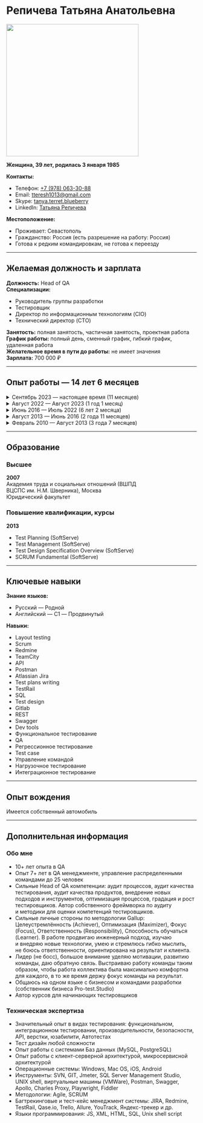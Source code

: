 # Репичева Татьяна Анатольевна

<img src="https://s610vla.storage.yandex.net/rdisk/34db93e2359bba8805556330df0cdb69918006adf9d4c56edd9d6466ac1a2ffe/66995d1f/2_SpWt3s-WnTmBL-7lf9_T0b21UOKIPZiFVXg0vz9H2KbSdunAObQ2cdtuZq8RIPEqkc3UNHnHUJ3Psc1vvwCQ==?uid=0&filename=AVD_6406-2%202.jpg&disposition=inline&hash=&limit=0&content_type=image%2Fjpeg&owner_uid=0&fsize=3755499&hid=9424a4ec3696323668b3f8174b30e709&media_type=image&tknv=v2&etag=5ed5d38bb84a8d9141c252f2396f4916&ts=61d89a52a45c0&s=ba08954c9e95e0ad2406cfada7b47f89d630d110aef4513c3a454bf24af63d90&pb=U2FsdGVkX18LTnGOpl76k56QO_33y_NTgKRgUAwspjnTpP36yy9hrlEnbMajiMZUKa9j-rzMmEw8C-0L7LBPtq_jfrOLRJ1-A-F78lue94o" width="350"/>

**Женщина, 39&nbsp;лет, родилась 3&nbsp;января 1985**

**Контакты:**
- Телефон: [+7&nbsp;(978)&nbsp;063-30-88](tel:79780633088)
- Email: [tteresh1013@gmail.com](mailto:tteresh1013@gmail.com)
- Skype: [tanya.terret.blueberry](skype:tanya.terret.blueberry)
- LinkedIn: [Татьяна Репичева](https://linkedin.com/tatyanarepicheva/)

**Местоположение:**
- Проживает: Севастополь
- Гражданство: Россия (есть разрешение на работу: Россия)
- Готова к&nbsp;редким командировкам, не&nbsp;готова к&nbsp;переезду

---

## Желаемая должность и&nbsp;зарплата

**Должность:** Head&nbsp;of&nbsp;QA  
**Специализации:**  
- Руководитель группы разработки
- Тестировщик
- Директор по&nbsp;информационным технологиям (CIO)
- Технический директор (CTO)

**Занятость:** полная занятость, частичная занятость, проектная работа  
**График работы:** полный день, сменный график, гибкий график, удаленная работа  
**Желательное время в&nbsp;пути до&nbsp;работы:** не&nbsp;имеет значения  
**Зарплата:** 700&nbsp;000&nbsp;₽

---

## Опыт работы — 14&nbsp;лет 6&nbsp;месяцев

<details>
  <summary>Сентябрь 2023 — настоящее время (11&nbsp;месяцев)</summary>

  <br>
  
  **Purrweb**, Омск  
  Сайт: [purrweb.com](https://purrweb.com)  
  Сфера: Информационные технологии, системная интеграция, интернет

  **Head&nbsp;of&nbsp;QA**
  - Анализ (аудит) качества процессов проектов тестирования на&nbsp;всех проектах
  - Контроль исполнения планов улучшений на&nbsp;проектах
  - Контроль выполнения KPI
  - Ресурсное планирование, формирование команды (найм/увольнение)
  - Организация стажировок, онбордингов
  - Организация активностей тестирования (API, нагрузки, безопасности, автоматизации)
  - Обучение и&nbsp;развитие команды: помощь с&nbsp;обучающими материалами, мануал и&nbsp;авто срезы знаний, определение грейдов
  - Определение стандартов и&nbsp;регламентов QA
  - Планирование финансов отдела QA
  - Коммуникация с&nbsp;другими отделами: HR, PM, Sales, Design
  - Ведение отчетности: по&nbsp;ЗП, бизнес показателям, QA метрикам

  **Достижения:**
  - Построение оргструктуры QA, института менторства
  - Введение оценки знаний и&nbsp;системы градации
  - Построение автоматизации тестирования в&nbsp;компании с&nbsp;нуля
  - Проведение обучающих сессий для&nbsp;проджект&nbsp;менеджеров по&nbsp;части QA
  - Разработка конструктора для&nbsp;отдела&nbsp;продаж по&nbsp;сегментации&nbsp;продуктов и&nbsp;соответствующим&nbsp;услугам QA
</details>

<details>
  <summary>Август 2022 — Август 2023 (1&nbsp;год 1&nbsp;месяц)</summary>

  <br>
  
  **UULA**, Кувейт
  <br>Сайт: [uula.com](https://uula.com)

  **QA&nbsp;Principal**
  - Построение процессов и&nbsp;установление стандартов тестирования продукта (образовательный портал)
  - Разработка метрик качества
  - Формирование команды: онбординг, мотивация, анализ работы QA&nbsp;инженеров, обучение и&nbsp;развитие QA&nbsp;инженеров
  - Ревью тестовой документации
  - Проведение лекций, ежеквартальная оценка знаний QA&nbsp;инженеров, наставничество, актуализация базы знаний QA
  - Исследование и&nbsp;внедрение новых видов тестирования (нагрузочное тестирование, тестирование безопасности)

  **Достижения:**
  - Внедрила процесс оценки сотрудников по&nbsp;разным грейдам, разработала матрицу компетенций
  - Внедрила Qase.io как&nbsp;систему работы с&nbsp;тест-кейсами вместо Xray
</details>

<details>
  <summary>Июнь 2016 — Июль 2022 (6&nbsp;лет 2&nbsp;месяца)</summary>

  <br>
  
  **Blueberry&nbsp;consultants**  
  Сайт: [bbconsult.co.uk](https://www.bbconsult.co.uk)  
  Сфера: Информационные технологии, системная интеграция, интернет

  **QC&nbsp;Manager**
  - Организация процесса тестирования более 15&nbsp;проектов (веб, десктоп, мобайл-приложения для&nbsp;медицинских учреждений, ecom, fintech)
  - Управление отделом QA: наставничество, подбор, мотивация команды, организация работы и&nbsp;построение roadmap, распределение ресурсов, оценка и&nbsp;анализ работы (Performance&nbsp;Review)
  - Выстраивание эффективного взаимодействия с&nbsp;senior-менеджерами и&nbsp;командами заказчика (Project-менеджеры)
  - Анализ качества тестирования, сбор метрик, улучшение процессов тестирования и&nbsp;работы команды
  - Ревью тест-кейсов (TestLink, Allure, Qase.io, BDD-Cucumber)
  - Изучение систем, тестирование требований
  - Написание документации для&nbsp;общего использования (Confluence)
  - Оформление/проверка багрепортов (PTS)
  - Тестирование веб и&nbsp;мобильных приложений
  - Запуск автотестов, анализ фейлов
  - Анализ логов

  **Достижения:**
  - Ускорила процесс тестирования на&nbsp;35% по&nbsp;ключевым направлениям за&nbsp;счет пересмотра всех процессов и&nbsp;отказа от&nbsp;неэффективных подходов тестирования
  - Наладила эффективную работу отдела, выстроила процессы, добилась самостоятельной работы тестировщиков на&nbsp;10+&nbsp;проектах с&nbsp;минимальным контролем
  - Сформировала стабильную и&nbsp;сильную сплоченную команду, текучесть сведена к&nbsp;нулю
  - Внедрила автоматизированное тестирование
  - Внедрила практику управления тест-кейсами
</details>

<details>
  <summary>Август 2013 — Июнь 2016 (2&nbsp;года 11&nbsp;месяцев)</summary>

  <br>
  
  **SoftServe**, Украина 
  <br>Сайт: [softserve.ua](https://www.softserve.ua)  
  Сфера: Информационные технологии, системная интеграция, интернет

 

 **QA&nbsp;Lead**
  - Составление и&nbsp;ведение Тест&nbsp;Плана и&nbsp;Тест&nbsp;Стратегии
  - Планирование и&nbsp;улучшение QA&nbsp;процесса на&nbsp;проекте
  - Анализ требований
  - Создание и&nbsp;поддержка QA&nbsp;артефактов и&nbsp;метрик (тестовое покрытие, тест&nbsp;кейсы и&nbsp;тест&nbsp;репорты, статистика дефектов)
  - Эскалирование проблем, связанных с&nbsp;проектными требованиями (программное обеспечение, оборудование, ресурсы)
  - Обучение, координирование QA&nbsp;команды из&nbsp;5&nbsp;инженеров, распределение задач, проверка различных репортов QA&nbsp;команды
  - Написание, поддержка, улучшение тест&nbsp;кейсов
  - Посещение регулярных митингов с&nbsp;стейкхолдерами, обсуждение статуса за&nbsp;неделю с&nbsp;руководством проекта
  - Документирование активностей тестирования, включая результаты тестирования, тестовое покрытие, необходимые ресурсы, ведение дефектов
  - Выявление и&nbsp;митигация проектных рисков

  **Достижения:**
  - Подготовила команду QA&nbsp;инженеров для&nbsp;сдачи экзамена ISTQB
  - Внедрила нагрузочное тестирование с&nbsp;помощью Jmeter
  - Разработала адаптационный план, программу
  - Оптимизировала регрессионное тестирование
  - Выстроила взаимодействие QA&nbsp;команды с&nbsp;командой разработчиков и&nbsp;аналитиков
</details>

<details>
  <summary>Февраль 2010 — Август 2013 (3&nbsp;года 7&nbsp;месяцев)</summary>

  <br>
  
  **“ISD” (Information&nbsp;Systems&nbsp;Development)**, Украина  
  Сайт: [isd.dp.ua](https://www.isd.dp.ua)  
  Сфера: Информационные технологии, системная интеграция, интернет

  **QC&nbsp;engineer**
  - Написание, проверка, исправление, обновление и&nbsp;выполнение тестовых сценариев в&nbsp;отношении программного обеспечения на&nbsp;основании анализа требований
  - Все виды ручного (manual) тестирования
  - Анализ программного кода с&nbsp;целью написания сценариев для&nbsp;тестирования
  - Содействие в&nbsp;разработке Тест&nbsp;плана и&nbsp;Тестовых сценариев
  - Работа в&nbsp;системе отслеживания ошибок, подготовка документации, проверка дефектов и&nbsp;ошибок после&nbsp;исправления, составление отчетов о&nbsp;результатах тестирования для&nbsp;руководства компании или&nbsp;Заказчиков
  - Анализ результатов тестирования
  - Коммуникация с&nbsp;программистами и&nbsp;другими заинтересованными лицами для&nbsp;объяснения/выявления причин появления дефекта/ошибки
  - Оценка времени для&nbsp;выполнения задач

  **Достижения:**
  - Была единственным тестировщиком на&nbsp;проекте, научилась автономной работе, самостоятельно вела проекты
</details>

---

## Образование

### Высшее

**2007**  
Академия труда и&nbsp;социальных отношений (ВШПД ВЦСПС&nbsp;им.&nbsp;Н.М.&nbsp;Шверника), Москва  
Юридический факультет

### Повышение квалификации, курсы

**2013**  
- Test Planning (SoftServe)
- Test Management (SoftServe)
- Test Design Specification Overview (SoftServe)
- SCRUM Fundamental (SoftServe)

---

## Ключевые навыки

**Знание языков:**  
- Русский — Родной
- Английский — C1 — Продвинутый

**Навыки:**  
- Layout testing
- Scrum
- Redmine
- TeamCity
- API
- Postman
- Atlassian Jira
- Test plans writing
- TestRail
- SQL
- Test design
- Gitlab
- REST
- Swagger
- Dev&nbsp;tools
- Функциональное тестирование
- QA
- Регрессионное тестирование
- Test&nbsp;case
- Управление командой
- Нагрузочное тестирование
- Интеграционное тестирование

---

## Опыт вождения

Имеется собственный автомобиль

---

## Дополнительная информация

### Обо мне
- 10+&nbsp;лет опыта в&nbsp;QA
- Опыт 7+&nbsp;лет в&nbsp;QA менеджменте, управление распределенными командами до&nbsp;25&nbsp;человек
- Сильные Head&nbsp;of&nbsp;QA&nbsp;компетенции: аудит процессов, аудит качества тестирования, аудит качества продуктов, внедрение новых подходов и&nbsp;инструментов, оптимизация процессов, градация и&nbsp;рост тестировщиков. Автор собственного фреймворка по&nbsp;аудиту и&nbsp;методики для&nbsp;оценки компетенций тестировщиков.
- Сильные личные стороны по&nbsp;методологии Gallup: Целеустремлённость (Achiever), Оптимизация (Maximizer), Фокус (Focus), Ответственность (Responsibility), Способность обучаться (Learner). В&nbsp;работе продвигаю инженерный подход, изучаю и&nbsp;внедряю новые технологии, умею и&nbsp;стремлюсь гибко мыслить, не&nbsp;боюсь ответственности, ориентирована на&nbsp;результат и&nbsp;клиента.
- Лидер (не&nbsp;босс), большое внимание уделяю мотивации, развитию команды, даю обратную связь. Выстраиваю работу команды таким образом, чтобы работа коллектива была максимально комфортна для&nbsp;каждого, в&nbsp;то&nbsp;же время держу фокус команды на&nbsp;результат.
- Общаюсь на&nbsp;одном языке с&nbsp;бизнесом и&nbsp;командами разработки (собственник бизнеса Pro-test.Studio)
- Автор курсов для&nbsp;начинающих тестировщиков

### Техническая экспертиза
- Значительный опыт в&nbsp;видах тестирования: функциональном, интеграционном тестировании, производительности, безопасности, API, верстки, юзабилити, Автотестах
- Тест&nbsp;дизайн любой сложности
- Опыт работы с&nbsp;системами Баз данных (MySQL, PostgreSQL)
- Опыт работы с&nbsp;клиент-серверной архитектурой, микросервисной архитектурой
- Операционные системы: Windows, Mac&nbsp;OS, iOS, Android
- Инструменты: SVN, GIT, Jmeter, SQL&nbsp;Server&nbsp;Management&nbsp;Studio, UNIX&nbsp;shell, виртуальные машины (VMWare), Postman, Swagger, Apollo, Charles&nbsp;Proxy, Playwright, Fiddler
- Методологии: Agile, SCRUM
- Багтрекинговые и&nbsp;тест-кейс менеджмент системы: JIRA, Redmine, TestRail, Qase.io, Trello, Allure, YouTrack, Яндекс-трекер и&nbsp;др.
- Языки программирования: JS, XML, HTML, SQL, Unix&nbsp;shell&nbsp;script
